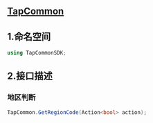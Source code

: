 ## [TapCommon](./Documentations/README.md)

## 1.命名空间

```c#
using TapCommonSDK;
```

## 2.接口描述

### 地区判断

```c#
TapCommon.GetRegionCode(Action<bool> action);
```
